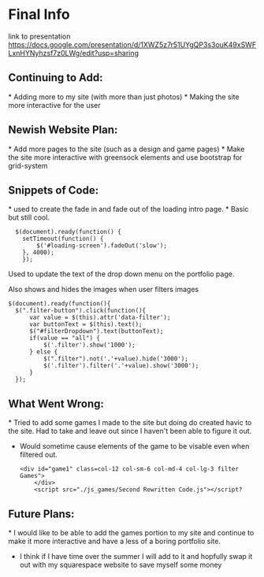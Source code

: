 <h1>Final Info</h1>

link to presentation https://docs.google.com/presentation/d/1XWZ5z7r51UYgQP3s3ouK49xSWFLxnHYNyhzsf7z0LWg/edit?usp=sharing

<h2>Continuing to Add:</h2>
* Adding more to my site (with more than just photos) * Making the site more interactive for the user

<h2>Newish Website Plan:</h2>
* Add more pages to the site (such as a design and game pages) * Make the site more interactive with greensock elements and use bootstrap for grid-system

<h2>Snippets of Code:</h2>
* used to create the fade in and fade out of the loading intro page. * Basic but still cool.

      $(document).ready(function() {
        setTimeout(function() {
            $('#loading-screen').fadeOut('slow');
        }, 4000);
        });

Used to update the text of the drop down menu on the portfolio page.

Also shows and hides the images when user filters images

    $(document).ready(function(){
      $(".filter-button").click(function(){
          var value = $(this).attr('data-filter');
          var buttonText = $(this).text();
          $("#filterDropdown").text(buttonText); 
          if(value == "all") {
              $('.filter').show('1000');
          } else {
              $(".filter").not('.'+value).hide('3000');
              $('.filter').filter('.'+value).show('3000');
          }
      });

<h2>What Went Wrong:</h2>
* Tried to add some games I made to the site but doing do created havic to the site. Had to take and leave out since I haven't been able to figure it out.

* Would sometime cause elements of the game to be visable even when filtered out.

      <div id="game1" class=col-12 col-sm-6 col-md-4 col-lg-3 filter Games">
          </div>
          <script src="./js_games/Second Rewritten Code.js"></script?

<h2>Future Plans:</h2>
* I would like to be able to add the games portion to my site and continue to make it more interactive and have a less of a boring portfolio site.

* I think if I have time over the summer I will add to it and hopfully swap it out with my squarespace website to save myself some money
